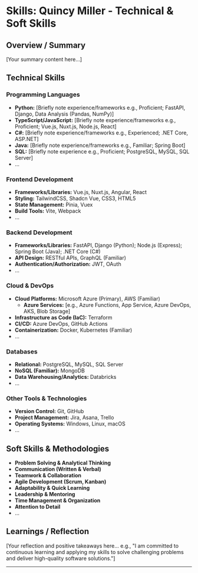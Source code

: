 # Skills: Quincy Miller - Technical & Soft Skills

<!-- 
This template helps structure your portfolio information for the AI chatbot.
This document is for a more detailed breakdown of skills than what might be listed in individual project/experience files.
-->

## Overview / Summary

<!-- 
Provide a brief overview of your skillset.
Example: "As a full-stack software engineer, I possess a diverse range of technical skills spanning frontend and backend development, cloud technologies, and database management, complemented by strong analytical, problem-solving, and collaborative soft skills."
-->

[Your summary content here...]

## Technical Skills

<!--
List your technical skills, perhaps categorized. Provide context or proficiency level if helpful, but keep it concise for this overview.
More detailed examples of skill application should be in the respective project/experience documents.
-->

### Programming Languages
*   **Python:** [Briefly note experience/frameworks e.g., Proficient; FastAPI, Django, Data Analysis (Pandas, NumPy)]
*   **TypeScript/JavaScript:** [Briefly note experience/frameworks e.g., Proficient; Vue.js, Nuxt.js, Node.js, React]
*   **C#:** [Briefly note experience/frameworks e.g., Experienced; .NET Core, ASP.NET]
*   **Java:** [Briefly note experience/frameworks e.g., Familiar; Spring Boot]
*   **SQL:** [Briefly note experience e.g., Proficient; PostgreSQL, MySQL, SQL Server]
*   ...

### Frontend Development
*   **Frameworks/Libraries:** Vue.js, Nuxt.js, Angular, React
*   **Styling:** TailwindCSS, Shadcn Vue, CSS3, HTML5
*   **State Management:** Pinia, Vuex
*   **Build Tools:** Vite, Webpack
*   ...

### Backend Development
*   **Frameworks/Libraries:** FastAPI, Django (Python); Node.js (Express); Spring Boot (Java); .NET Core (C#)
*   **API Design:** RESTful APIs, GraphQL (Familiar)
*   **Authentication/Authorization:** JWT, OAuth
*   ...

### Cloud & DevOps
*   **Cloud Platforms:** Microsoft Azure (Primary), AWS (Familiar)
    *   **Azure Services:** [e.g., Azure Functions, App Service, Azure DevOps, AKS, Blob Storage]
*   **Infrastructure as Code (IaC):** Terraform
*   **CI/CD:** Azure DevOps, GitHub Actions
*   **Containerization:** Docker, Kubernetes (Familiar)
*   ...

### Databases
*   **Relational:** PostgreSQL, MySQL, SQL Server
*   **NoSQL (Familiar):** MongoDB
*   **Data Warehousing/Analytics:** Databricks
*   ...

### Other Tools & Technologies
*   **Version Control:** Git, GitHub
*   **Project Management:** Jira, Asana, Trello
*   **Operating Systems:** Windows, Linux, macOS
*   ...

## Soft Skills & Methodologies

<!--
List your key soft skills and methodologies you are proficient in.
-->

*   **Problem Solving & Analytical Thinking**
*   **Communication (Written & Verbal)**
*   **Teamwork & Collaboration**
*   **Agile Development (Scrum, Kanban)**
*   **Adaptability & Quick Learning**
*   **Leadership & Mentoring**
*   **Time Management & Organization**
*   **Attention to Detail**
*   ...

## Learnings / Reflection

<!--
Reflect on how you cultivate and apply your skills.
-->

[Your reflection and positive takeaways here... e.g., "I am committed to continuous learning and applying my skills to solve challenging problems and deliver high-quality software solutions."]

--- 